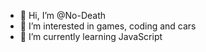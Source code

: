 - 👋 Hi, I’m @No-Death
- 👀 I’m interested in games, coding and cars
- 🌱 I’m currently learning JavaScript

<!---
No-Death/No-Death is a ✨ special ✨ repository because its `README.md` (this file) appears on your GitHub profile.
You can click the Preview link to take a look at your changes.
--->

